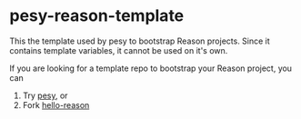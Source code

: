 # pesy-reason-template

This the template used by pesy to bootstrap Reason projects. Since it contains template variables, it cannot be used on it's own.

If you are looking for a template repo to bootstrap your Reason project, you can

1. Try [pesy](https://github.com/esy/pesy), or
2. Fork [hello-reason](https://github.com/esy-ocaml/hello-reason)
